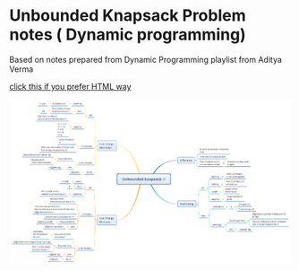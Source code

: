 # Unbounded Knapsack Problem notes ( Dynamic programming)

Based on notes prepared from Dynamic Programming playlist from Aditya Verma

[click this if you prefer HTML way](https://htmlpreview.github.io/?https://github.com/gauravkhuraana/data-structures-and-algorithms/blob/main/src/main/java/knapsack/unbounded/Unbounded%20knapsack.html)

![unbounded Knapsack Problems ](Unbounded%20knapsack.png "UnNbounded Knapsack Data Mindmap")
